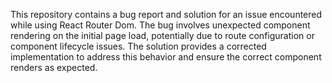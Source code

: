 This repository contains a bug report and solution for an issue encountered while using React Router Dom.  The bug involves unexpected component rendering on the initial page load, potentially due to route configuration or component lifecycle issues. The solution provides a corrected implementation to address this behavior and ensure the correct component renders as expected.